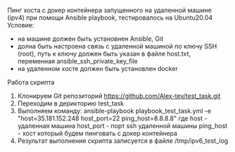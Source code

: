 Пинг хоста с докер контейнера запущенного на удаленной машине (ipv4) при помощи Ansible playbook, тестировалось на Ubuntu20.04
Условие:
- на машине должен быть установнен Ansible, Git
- долна быть настроена связь с удаленной машиной по ключу SSH (root), путь к ключу должен быть указан в файле host.txt, переменная ansible_ssh_private_key_file
- на удаленном хосте должен быть установлен docker

Работа скрипта
1) Клонируем Git репозиторий https://github.com/Alex-tev/test_task.git
2) Переходим в дерикторию test_task
3) Выполняем команду: ansible-playbook playbook_test_task.yml -e "host=35.181.152.248 host_port=22 ping_host=8.8.8.8" где
   host - удаленная машина 
   host_port - порт ssh удаленной машины
   ping_host - хост который будем пинговать с докер контейнера
4) Результат выполнения скрипта записуется в файле /tmp/ipv6_test_log
